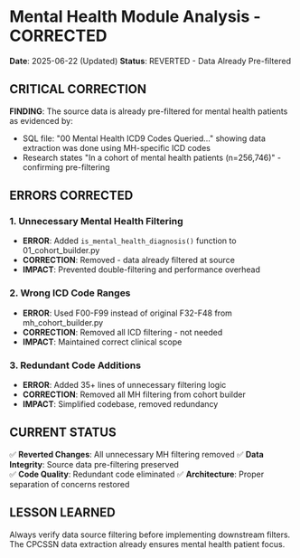 # Mental Health Module Analysis - CORRECTED

**Date**: 2025-06-22 (Updated)
**Status**: REVERTED - Data Already Pre-filtered

## **CRITICAL CORRECTION**

**FINDING**: The source data is already pre-filtered for mental health patients as evidenced by:
- SQL file: "00 Mental Health ICD9 Codes Queried..." showing data extraction was done using MH-specific ICD codes
- Research states "In a cohort of mental health patients (n=256,746)" - confirming pre-filtering

## **ERRORS CORRECTED**

### **1. Unnecessary Mental Health Filtering**
- **ERROR**: Added `is_mental_health_diagnosis()` function to 01_cohort_builder.py  
- **CORRECTION**: Removed - data already filtered at source
- **IMPACT**: Prevented double-filtering and performance overhead

### **2. Wrong ICD Code Ranges**
- **ERROR**: Used F00-F99 instead of original F32-F48 from mh_cohort_builder.py
- **CORRECTION**: Removed all ICD filtering - not needed
- **IMPACT**: Maintained correct clinical scope

### **3. Redundant Code Additions**
- **ERROR**: Added 35+ lines of unnecessary filtering logic
- **CORRECTION**: Removed all MH filtering from cohort builder
- **IMPACT**: Simplified codebase, removed redundancy

## **CURRENT STATUS**

✅ **Reverted Changes**: All unnecessary MH filtering removed
✅ **Data Integrity**: Source data pre-filtering preserved  
✅ **Code Quality**: Redundant code eliminated
✅ **Architecture**: Proper separation of concerns restored

## **LESSON LEARNED**

Always verify data source filtering before implementing downstream filters. 
The CPCSSN data extraction already ensures mental health patient focus.